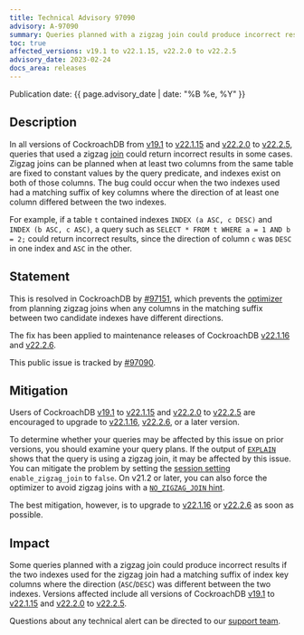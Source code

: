 ```yaml
---
title: Technical Advisory 97090
advisory: A-97090
summary: Queries planned with a zigzag join could produce incorrect results if the two indexes used for the join had a matching suffix of index key columns where the direction was different between the two indexes.
toc: true
affected_versions: v19.1 to v22.1.15, v22.2.0 to v22.2.5
advisory_date: 2023-02-24
docs_area: releases
---
```


Publication date: {{ page.advisory_date | date: "%B %e, %Y" }}

## Description

In all versions of CockroachDB from [v19.1](../releases/index.html#v19-1) to [v22.1.15](../releases/v22.1.html#v22-1-15) and [v22.2.0](../releases/v22.2.html#v22-2-0) to [v22.2.5](../releases/v22.2.html#v22-2-5), queries that used a zigzag [join](../{{site.versions["stable"]}}/joins.html) could return incorrect results in some cases. Zigzag joins can be planned when at least two columns from the same table are fixed to constant values by the query predicate, and indexes exist on both of those columns. The bug could occur when the two indexes used had a matching suffix of key columns where the direction of at least one column differed between the two indexes. 

For example, if a table `t` contained indexes `INDEX (a ASC, c DESC)` and `INDEX (b ASC, c ASC)`, a query such as `SELECT * FROM t WHERE a = 1 AND b = 2;` could return incorrect results, since the direction of column `c` was `DESC` in one index and `ASC` in the other.


## Statement

This is resolved in CockroachDB by [#97151](https://github.com/cockroachdb/cockroach/pull/97151), which prevents the [optimizer](../{{site.versions["stable"]}}/cost-based-optimizer.html) from planning zigzag joins when any columns in the matching suffix between two candidate indexes have different directions.

The fix has been applied to maintenance releases of CockroachDB [v22.1.16](../releases/v22.1.html#v22-1-16) and [v22.2.6](../releases/v22.2.html#v22-2-6).

This public issue is tracked by [#97090](https://github.com/cockroachdb/cockroach/issues/97090).

## Mitigation

Users of CockroachDB [v19.1](../releases/index.html#v19-1) to [v22.1.15](../releases/v22.1.html#v22-1-15) and [v22.2.0](../releases/v22.2.html#v22-2-0) to [v22.2.5](../releases/v22.2.html#v22-2-5) are encouraged to upgrade to [v22.1.16](../releases/v22.1.html#v22-1-16), [v22.2.6](../releases/v22.2.html#v22-2-6), or a later version.

To determine whether your queries may be affected by this issue on prior versions, you should examine your query plans. If the output of [`EXPLAIN`](../{{site.versions["stable"]}}/explain.html) shows that the query is using a zigzag join, it may be affected by this issue. You can mitigate the problem by setting the [session setting](../{{site.versions["stable"]}}/set-vars.html) `enable_zigzag_join` to `false`. On v21.2 or later, you can also force the optimizer to avoid zigzag joins with a [`NO_ZIGZAG_JOIN` hint](../{{site.versions["stable"]}}/cost-based-optimizer.html#prevent-or-force-a-zigzag-join).

The best mitigation, however, is to upgrade to [v22.1.16](../releases/v22.1.html#v22-1-16) or [v22.2.6](../releases/v22.2.html#v22-2-6) as soon as possible.

## Impact

Some queries planned with a zigzag join could produce incorrect results if the two indexes used for the zigzag join had a matching suffix of index key columns where the direction (`ASC`/`DESC`) was different between the two indexes. Versions affected include  all versions of CockroachDB [v19.1](../releases/index.html#v19-1) to [v22.1.15](../releases/v22.1.html#v22-1-15) and [v22.2.0](../releases/v22.2.html#v22-2-0) to [v22.2.5](../releases/v22.2.html#v22-2-5).

Questions about any technical alert can be directed to our [support team](https://support.cockroachlabs.com/).
